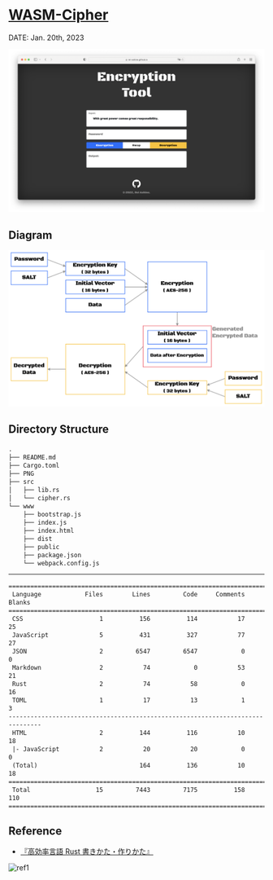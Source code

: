 # [WASM-Cipher](https://Rei-Ashine.github.io/wasm-cipher/www/dist/)

DATE: Jan. 20th, 2023

![EncryptionTool](./PNG/EncryptionTool.png)

## Diagram

![Diagram](./PNG/Diagram_EncryptionTool.png)

## Directory Structure
```
.
├── README.md
├── Cargo.toml
├── PNG
├── src
│   ├── lib.rs
│   └── cipher.rs
└── www
    ├── bootstrap.js
    ├── index.js
    ├── index.html
    ├── dist
    ├── public
    ├── package.json
    └── webpack.config.js
```
---
```
===============================================================================
 Language            Files        Lines         Code     Comments       Blanks
===============================================================================
 CSS                     1          156          114           17           25
 JavaScript              5          431          327           77           27
 JSON                    2         6547         6547            0            0
 Markdown                2           74            0           53           21
 Rust                    2           74           58            0           16
 TOML                    1           17           13            1            3
-------------------------------------------------------------------------------
 HTML                    2          144          116           10           18
 |- JavaScript           2           20           20            0            0
 (Total)                            164          136           10           18
===============================================================================
 Total                  15         7443         7175          158          110
===============================================================================
```

## Reference
- [『高効率言語 Rust 書きかた・作りかた』](https://www.socym.co.jp/book/1351)

![ref1](https://www.socym.co.jp/wp-content/uploads/2022/120Px_syoei-1.jpg)
